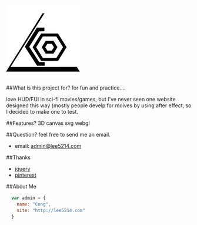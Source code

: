![lee5214](resource/images/logo/logo_lee_black2.png)

##What is this project for?
for fun and practice....


love HUD/FUI in sci-fi movies/games, but I've never seen one website designed this way (mostly people develp for moives by using after effect, so I decided to make one to test.

##Features?
3D canvas svg webgl

##Question?
feel free to send me an email.

* email: admin@lee5214.com


##Thanks

* [jquery](http://jquery.com)
* [pinterest](http://pinterest.com)

##About Me

```javascript
  var admin = {
    name: "Cong",
    site: "http://lee5214.com"
  }
```
